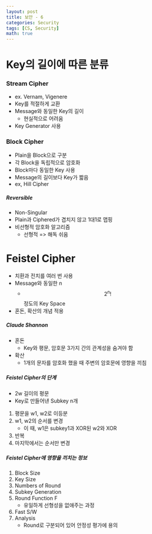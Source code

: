 ```yaml
---
layout: post
title: 보안 - 6
categories: Security
tags: [CS, Security]
math: true
---
```


# Key의 길이에 따른 분류

### Stream Cipher

- ex. Vernam, Vigenere
- Key를 적절하게 교환
- Message와 동일한 Key의 길이
  - 현실적으로 어려움
- Key Generator 사용

### Block Cipher

- Plain을 Block으로 구분
- 각 Block을 독립적으로 암호화
- Block마다 동일한 Key 사용
- Message의 길이보다 Key가 짧음
- ex, Hill Cipher

##### Reversible

- Non-Singular
- Plain과 Ciphered가 겹치지 않고 1대1로 맵핑
- 비선형적 암호화 알고리즘
  - 선형적 => 해독 쉬움

# Feistel Cipher

- 치환과 전치를 여러 번 사용
- Message와 동일한 n
  - $$2^n!$$정도의 Key Space
- 혼돈, 확산의 개념 적용

##### Claude Shannon

- 혼돈
  - Key와 평문, 암호문 3가지 간의 관계성을 숨겨야 함
- 확산
  - 1개의 문자를 암호화 했을 때 주변의 암호문에 영향을 끼침

##### Feistel Cipher의 단계

- 2w 길이의 평문
- Key로 만들어낸 Subkey n개

1. 평문을 w1, w2로 이등분
2. w1, w2의 순서를 변경
   - 이 때, w1은 subkey1과 XOR된 w2와 XOR
3. 반복
4. 마지막에서는 순서만 변경

##### Feistel Cipher에 영향을 끼치는 정보

1. Block Size
2. Key Size
3. Numbers of Round
4. Subkey Generation
5. Round Function F
   - 유일하게 선형성을 없애주는 과정
6. Fast S/W
7. Analysis
   - Round로 구분되어 있어 안정성 평가에 용의
